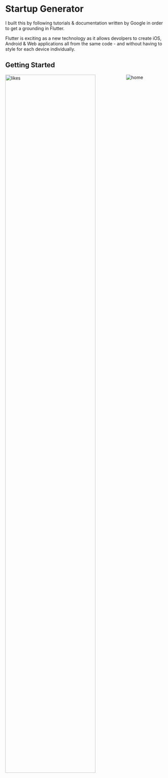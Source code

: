 # Startup Generator

I built this by following tutorials & documentation written by Google in order to get a grounding in Flutter.

Flutter is exciting as a new technology as it allows devolpers to create iOS, Android & Web applications all from the same code - and without having to style for each device individually.

## Getting Started

<img src="../master/images/home.png" alt="home"/>
<img align="left" src="../master/images/home.png" alt="likes" width="75%"/>
